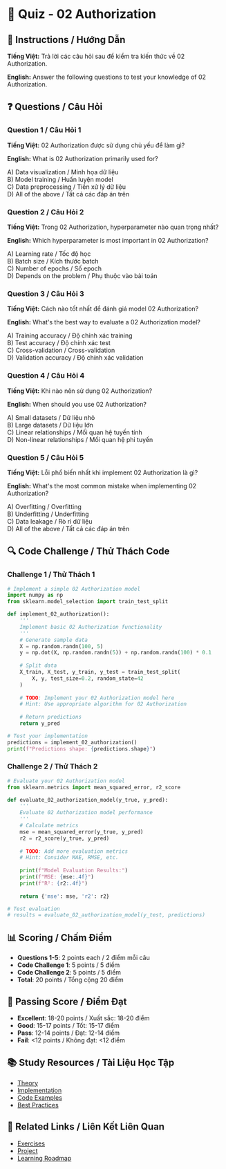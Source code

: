 # 🧠 Quiz - 02 Authorization

## 📝 Instructions / Hướng Dẫn

**Tiếng Việt:** Trả lời các câu hỏi sau để kiểm tra kiến thức về 02 Authorization.

**English:** Answer the following questions to test your knowledge of 02 Authorization.

## ❓ Questions / Câu Hỏi

### Question 1 / Câu Hỏi 1
**Tiếng Việt:** 02 Authorization được sử dụng chủ yếu để làm gì?

**English:** What is 02 Authorization primarily used for?

A) Data visualization / Minh họa dữ liệu  
B) Model training / Huấn luyện model  
C) Data preprocessing / Tiền xử lý dữ liệu  
D) All of the above / Tất cả các đáp án trên

### Question 2 / Câu Hỏi 2
**Tiếng Việt:** Trong 02 Authorization, hyperparameter nào quan trọng nhất?

**English:** Which hyperparameter is most important in 02 Authorization?

A) Learning rate / Tốc độ học  
B) Batch size / Kích thước batch  
C) Number of epochs / Số epoch  
D) Depends on the problem / Phụ thuộc vào bài toán

### Question 3 / Câu Hỏi 3
**Tiếng Việt:** Cách nào tốt nhất để đánh giá model 02 Authorization?

**English:** What's the best way to evaluate a 02 Authorization model?

A) Training accuracy / Độ chính xác training  
B) Test accuracy / Độ chính xác test  
C) Cross-validation / Cross-validation  
D) Validation accuracy / Độ chính xác validation

### Question 4 / Câu Hỏi 4
**Tiếng Việt:** Khi nào nên sử dụng 02 Authorization?

**English:** When should you use 02 Authorization?

A) Small datasets / Dữ liệu nhỏ  
B) Large datasets / Dữ liệu lớn  
C) Linear relationships / Mối quan hệ tuyến tính  
D) Non-linear relationships / Mối quan hệ phi tuyến

### Question 5 / Câu Hỏi 5
**Tiếng Việt:** Lỗi phổ biến nhất khi implement 02 Authorization là gì?

**English:** What's the most common mistake when implementing 02 Authorization?

A) Overfitting / Overfitting  
B) Underfitting / Underfitting  
C) Data leakage / Rò rỉ dữ liệu  
D) All of the above / Tất cả các đáp án trên

## 🔍 Code Challenge / Thử Thách Code

### Challenge 1 / Thử Thách 1
```python
# Implement a simple 02 Authorization model
import numpy as np
from sklearn.model_selection import train_test_split

def implement_02_authorization():
    '''
    Implement basic 02 Authorization functionality
    '''
    # Generate sample data
    X = np.random.randn(100, 5)
    y = np.dot(X, np.random.randn(5)) + np.random.randn(100) * 0.1
    
    # Split data
    X_train, X_test, y_train, y_test = train_test_split(
        X, y, test_size=0.2, random_state=42
    )
    
    # TODO: Implement your 02 Authorization model here
    # Hint: Use appropriate algorithm for 02 Authorization
    
    # Return predictions
    return y_pred

# Test your implementation
predictions = implement_02_authorization()
print(f"Predictions shape: {predictions.shape}")
```

### Challenge 2 / Thử Thách 2
```python
# Evaluate your 02 Authorization model
from sklearn.metrics import mean_squared_error, r2_score

def evaluate_02_authorization_model(y_true, y_pred):
    '''
    Evaluate 02 Authorization model performance
    '''
    # Calculate metrics
    mse = mean_squared_error(y_true, y_pred)
    r2 = r2_score(y_true, y_pred)
    
    # TODO: Add more evaluation metrics
    # Hint: Consider MAE, RMSE, etc.
    
    print(f"Model Evaluation Results:")
    print(f"MSE: {mse:.4f}")
    print(f"R²: {r2:.4f}")
    
    return {'mse': mse, 'r2': r2}

# Test evaluation
# results = evaluate_02_authorization_model(y_test, predictions)
```

## 📊 Scoring / Chấm Điểm

- **Questions 1-5**: 2 points each / 2 điểm mỗi câu
- **Code Challenge 1**: 5 points / 5 điểm
- **Code Challenge 2**: 5 points / 5 điểm
- **Total**: 20 points / Tổng cộng 20 điểm

## 🎯 Passing Score / Điểm Đạt

- **Excellent**: 18-20 points / Xuất sắc: 18-20 điểm
- **Good**: 15-17 points / Tốt: 15-17 điểm  
- **Pass**: 12-14 points / Đạt: 12-14 điểm
- **Fail**: <12 points / Không đạt: <12 điểm

## 📚 Study Resources / Tài Liệu Học Tập

- [Theory](./THEORY_02_authorization.md)
- [Implementation](./IMPLEMENTATION_02_authorization.md)
- [Code Examples](./CODE_EXAMPLES_02_authorization.md)
- [Best Practices](./BEST_PRACTICES_02_authorization.md)

## 🔗 Related Links / Liên Kết Liên Quan

- [Exercises](./EXERCISES_02_authorization.md)
- [Project](./PROJECT_02_authorization.md)
- [Learning Roadmap](./LEARNING_ROADMAP_02_authorization.md)
